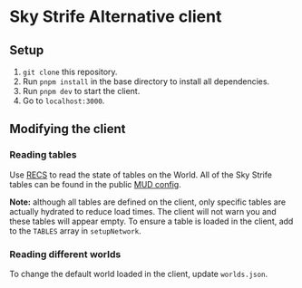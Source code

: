 # Sky Strife Alternative client

## Setup

1. `git clone` this repository.
2. Run `pnpm install` in the base directory to install all dependencies.
3. Run `pnpm dev` to start the client.
4. Go to `localhost:3000`.

## Modifying the client

### Reading tables

Use [RECS](https://mud.dev/client-side) to read the state of tables on the World. All of the Sky Strife tables can be found in the public [MUD config](https://github.com/latticexyz/skystrife-leaderboard/blob/main/packages/contracts-skystrife/mud.config).

**Note:** although all tables are defined on the client, only specific tables are actually hydrated to reduce load times. The client will not warn you and these tables will appear empty. To ensure a table is loaded in the client, add to the `TABLES` array in `setupNetwork`.

### Reading different worlds

To change the default world loaded in the client, update `worlds.json`.
